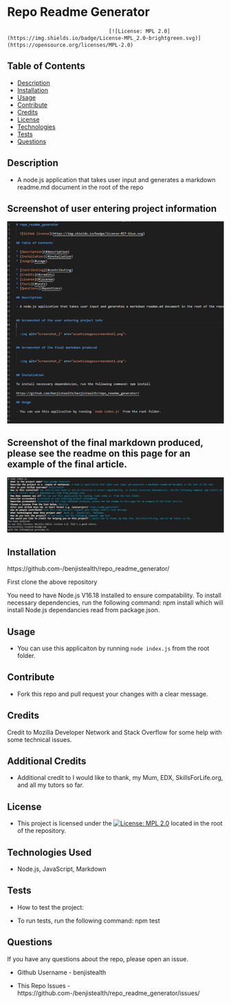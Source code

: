 # Repo Readme Generator

                                     [![License: MPL 2.0](https://img.shields.io/badge/License-MPL_2.0-brightgreen.svg)](https://opensource.org/licenses/MPL-2.0)

## Table of Contents

* [Description](#description)
* [Installation](#installation)
* [Usage](#usage)
* [Contribute](#contribute)
* [Credits](#credits)
* [License](#license)
* [Technologies](#technologies)
* [Tests](#tests)
* [Questions](#questions)

## Description

- A node.js application that takes user input and generates a markdown readme.md document in the root of the repo


## Screenshot of user entering project information

    
  <img alt="Screenshot_1" src="./assets/images/screenshot2.png">


## Screenshot of the final markdown produced, please see the readme on this page for an example of the final article.


  <img alt="Screenshot_2" src="./assets/images/screenshot1.png">


## Installation

https://github.com-/benjistealth/repo_readme_generator/

First clone the above repository

You need to have Node.js V16.18 installed to ensure compatability. To install necessary dependencies, run the following command: npm install which will install Node.js dependancies read from package.json.


## Usage

- You can use this applicaiton by running `node index.js` from the root folder.


## Contribute

 - Fork this repo and pull request your changes with a clear message.

## Credits

Credit to Mozilla Developer Network and Stack Overflow for some help with some technical issues.

## Additional Credits

 - Additional credit to I would like to thank, my Mum, EDX, SkillsForLife.org, and all my tutors so far.

## License

 - This project is licensed under the [![License: MPL 2.0](https://img.shields.io/badge/License-MPL_2.0-brightgreen.svg)](https://opensource.org/licenses/MPL-2.0) located in the root of the repository. 

## Technologies Used

 -  Node.js, JavaScript, Markdown

## Tests
 - How to test the project:

 - To run tests, run the following command: npm test

## Questions
If you have any questions about the repo, please open an issue.

 - Github Username - benjistealth

 - This Repo Issues - https://github.com-/benjistealth/repo_readme_generator/issues/

